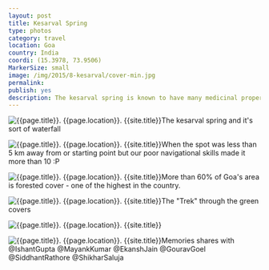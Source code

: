 ```yaml
---
layout: post
title: Kesarval Spring
type: photos
category: travel
location: Goa
country: India
coordi: (15.3978, 73.9506)
MarkerSize: small
image: /img/2015/8-kesarval/cover-min.jpg
permalink:
publish: yes
description: The kesarval spring is known to have many medicinal properties and luckily it was at a short distance from our campus - making it a ideal picnic spot for us
---
```

<!-- http://compressjpeg.com -->
<!-- http://compressimage.toolur.com/ 1024, 400-->
<p class="center"><img src="{{site.baseurl}}/img/2015/8-kesarval/cover.jpg" alt="{{page.title}}. {{page.location}}. {{site.title}}" title="{{page.title}}">The kesarval spring and it's sort of waterfall</p>

<p class="center"><img src="{{site.baseurl}}/img/2015/8-kesarval/1.jpg" alt="{{page.title}}. {{page.location}}. {{site.title}}" title="{{page.title}}">When the spot was less than 5 km away from or starting point but our poor navigational skills made it more than 10 :P</p>

<p class="center"><img src="{{site.baseurl}}/img/2015/8-kesarval/2.jpg" alt="{{page.title}}. {{page.location}}. {{site.title}}" title="{{page.title}}">More than 60% of Goa's area is forested cover - one of the highest in the country.</p>

<p class="center"><img src="{{site.baseurl}}/img/2015/8-kesarval/3.jpg" alt="{{page.title}}. {{page.location}}. {{site.title}}" title="{{page.title}}">The "Trek" through the green covers</p>

<p class="center"><img src="{{site.baseurl}}/img/2015/8-kesarval/4.jpg" alt="{{page.title}}. {{page.location}}. {{site.title}}" title="{{page.title}}"></p>

<p class="center"><img src="{{site.baseurl}}/img/2015/8-kesarval/5.jpg" alt="{{page.title}}. {{page.location}}. {{site.title}}" title="{{page.title}}">Memories shares with @IshantGupta @MayankKumar @EkanshJain @GouravGoel @SiddhantRathore @ShikharSaluja</p>
